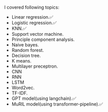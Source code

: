 I covered following topics:
- Linear regression.✅
- Logistic regression.✅
- KNN.✅
- Support vector machine.
- Principle component analysis.
- Naive bayes.
- Random forest.
- Decision tree.
- K means.
- Multilayer preceptron.
- CNN
- RNN
- LSTM
- Word2vec.
- TF-IDF.
- GPT model(using langchain).✅
- MuRIL model(using transformer-pipeline).✅
